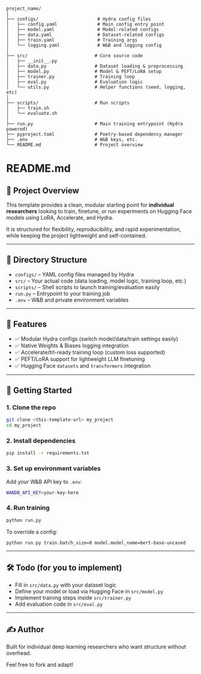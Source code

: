 ```text
project_name/
│
├── configs/                      # Hydra config files
│   ├── config.yaml               # Main config entry point
│   ├── model.yaml                # Model-related configs
│   ├── data.yaml                 # Dataset-related configs
│   ├── train.yaml                # Training args
│   └── logging.yaml              # W&B and logging config
│
├── src/                         # Core source code
│   ├── __init__.py
│   ├── data.py                  # Dataset loading & preprocessing
│   ├── model.py                 # Model & PEFT/LoRA setup
│   ├── trainer.py               # Training loop 
│   ├── eval.py                  # Evaluation logic
│   └── utils.py                 # Helper functions (seed, logging, etc)
│
├── scripts/                     # Run scripts
│   ├── train.sh
│   └── evaluate.sh
│
├── run.py                       # Main training entrypoint (Hydra powered)
├── pyproject.toml               # Poetry-based dependency manager
├── .env                         # W&B keys, etc.
└── README.md                    # Project overview
```

# README.md

## 📘 Project Overview
This template provides a clean, modular starting point for **individual researchers** looking to train, finetune, or run experiments on Hugging Face models using LoRA, Accelerate, and Hydra.

It is structured for flexibility, reproducibility, and rapid experimentation, while keeping the project lightweight and self-contained.

---

## 📂 Directory Structure

- `configs/` – YAML config files managed by Hydra
- `src/` – Your actual code (data loading, model logic, training loop, etc.)
- `scripts/` – Shell scripts to launch training/evaluation easily
- `run.py` – Entrypoint to your training job
- `.env` – W&B and private environment variables

---

## 🔧 Features

- ✅ Modular Hydra configs (switch model/data/train settings easily)
- ✅ Native Weights & Biases logging integration
- ✅ Accelerate/trl-ready training loop (custom loss supported)
- ✅ PEFT/LoRA support for lightweight LLM finetuning
- ✅ Hugging Face `datasets` and `transformers` integration

---

## 🚀 Getting Started

### 1. Clone the repo
```bash
git clone <this-template-url> my_project
cd my_project
```

### 2. Install dependencies
```bash
pip install -r requirements.txt
```

### 3. Set up environment variables
Add your W&B API key to `.env`:
```bash
WANDB_API_KEY=your-key-here
```

### 4. Run training
```bash
python run.py
```

To override a config:
```bash
python run.py train.batch_size=8 model.model_name=bert-base-uncased
```

---

## 🛠️ Todo (for you to implement)
- Fill in `src/data.py` with your dataset logic
- Define your model or load via Hugging Face in `src/model.py`
- Implement training steps inside `src/trainer.py`
- Add evaluation code in `src/eval.py`

---

## ✍️ Author
Built for individual deep learning researchers who want structure without overhead.

Feel free to fork and adapt!
